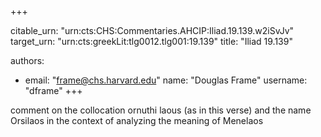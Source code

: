 +++


citable_urn: "urn:cts:CHS:Commentaries.AHCIP:Iliad.19.139.w2iSvJv"
target_urn: "urn:cts:greekLit:tlg0012.tlg001:19.139"
title: "Iliad 19.139"

authors:
- email: "frame@chs.harvard.edu"
  name: "Douglas Frame"
  username: "dframe"
+++

<p>comment on the collocation ornuthi laous (as in this verse) and the name Orsilaos in the context of analyzing the meaning of Menelaos</p>
